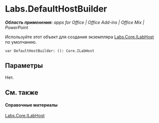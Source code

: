 
# Labs.DefaultHostBuilder

 _**Область применения:** apps for Office | Office Add-ins | Office Mix | PowerPoint_

Используйте этот объект для создания экземпляра [Labs.Core.ILabHost](../../reference/office-mix/labs.core.ilabhost.md) по умолчанию.

```
var DefaultHostBuilder: (): Core.ILabHost
```


## Параметры

Нет.


## См. также


#### Справочные материалы


[Labs.Core.ILabHost](../../reference/office-mix/labs.core.ilabhost.md)

